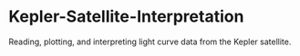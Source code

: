 # Kepler-Satellite-Interpretation
Reading, plotting, and interpreting light curve data from the Kepler satellite.
